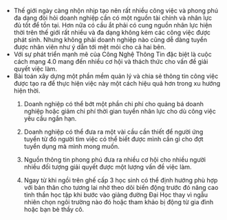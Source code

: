 * Thế giới ngày càng nhộn nhịp tạo nên rất nhiều công việc và phong phú đa dạng đòi hỏi doanh nghiệp cần có một nguồn tài chính và nhân lực đủ tốt để tồn tại. Hơn nữa có cầu ắt phải có cung nguồn nhân lực hiện thời trên thế giới rất nhiều và đa dạng không kém các công việc được phát sinh. Nhưng không phải doanh nghiệp nào cũng dễ dàng tuyển được nhân viên như ý dẫn tới mệt mỏi cho cả hai bên.
* Với sự phát triển mạnh mẽ của Công Nghệ Thông Tin đặc biệt là cuộc cách mạng 4.0 mang đến nhiều cơ hội và thách thức cho vấn đề giải quyết việc làm.
*  Bài toán xây dựng một phần mềm quản lý và chia sẻ thông tin công việc được tạo ra để thực hiện việc này một cách hiệu quả hơn trong xu hướng hiện thời.
<ul>
  
  1. Doanh nghiệp có thể bớt một phần chi phí cho quảng bá doanh nghiệp hoặc giảm chi phí thời gian tuyển nhân lực cho dù công việc yêu cầu ngắn hạn.
  
  2. Doanh nghiệp có thể đưa ra một vài cầu cần thiết để người ứng tuyển từ đó người tìm việc có thể biết được mình cần gì cho đợt tuyển dụng mà mình mong muốn.
  
  3. Nguồn thông tin phong phú đưa ra nhiều cơ hội cho nhiều người nhiều đối tượng giải quyết được một lượng vấn đề việc làm.
  
  4. Ngay từ khi ngồi trên ghế cấp 3 học sinh có thể định hướng phù hợp với bản thân cho tương lai nhờ theo dõi biến động trước đó nâng cao tinh thần học tập khi bước vào giảng đường Đại Học thay vì ngẫu nhiên chọn ngôi trường nào đó hoặc tham khảo bị động từ gia đình hoặc bạn bè thầy cô.
  
</ul>
